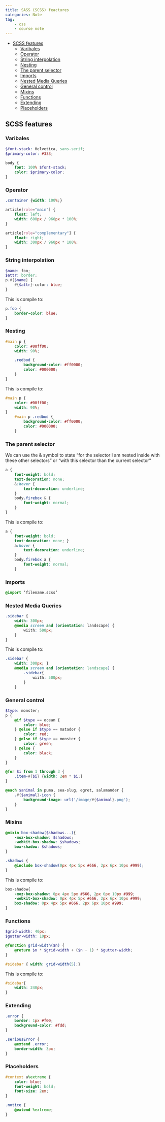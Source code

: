 ```yaml
---
title: SASS (SCSS) feactures
categories: Note
tag: 
    - css
    - course note
---
```


- [SCSS features](#scss-features)
  - [Varibales](#varibales)
  - [Operator](#operator)
  - [String interpolation](#string-interpolation)
  - [Nesting](#nesting)
  - [The parent selector](#the-parent-selector)
  - [Imports](#imports)
  - [Nested Media Queries](#nested-media-queries)
  - [General control](#general-control)
  - [Mixins](#mixins)
  - [Functions](#functions)
  - [Extending](#extending)
  - [Placeholders](#placeholders)

## SCSS features

### Varibales

```scss
$font-stack: Helvetica, sans-serif;
$primary-color: #333;

body {
    font: 100% $font-stack;
    color: $primary-color;
}
```

### Operator

```scss
.container {width: 100%;}

article[role="main"] {
    float: left;
    width: 600px / 960px * 100%;
}

article[role="complementary"] {
    float: right;
    width: 300px / 960px * 100%;
}
```

### String interpolation

```scss
$name: foo;
$attr: border;
p.#{$name} {
    #{$attr}-color: blue;
}
```

This is compile to:

```css
p.foo {
    border-color: blue;
}
```

### Nesting

```scss
#main p {
    color: #00ff00;
    width: 90%;

    .redbod {
        background-color: #ff0000;
        color: #000000;
    }
}
```

This is compile to:

```css
#main p {
    color: #00ff00;
    width: 90%;
}
    #main p .redbod {
        background-color: #ff0000;
        color: #000000;
    }
```

### The parent selector

We can use the & symbol to state “for the selector I am nested inside with these other selectors” or “with this selector than the current selector”

```scss
a {
    font-weight: bold;
    text-decoration: none;
    &:hover {
        text-decoration: underline;
    }
    body.firebox & {
        font-weight: normal;
    }
}
```

This is compile to:

```css
a {
    font-weight: bold;
    text-decoration: none; }
    a:hover {
        text-decoration: underline;
    }
    body.firebox a {
        font-weight: normal;
    }
```

### Imports

```scss
@import ’filename.scss’
```

### Nested Media Queries

```scss
.sidebar {
    width: 300px;
    @media screen and (orientation: landscape) {
        wiith: 500px;
    }
}
```

This is compile to:

```css
.sidebar {
    width: 300px; }
    @media screen and (orientation: landscape) {
        .sidebar{
            wiith: 500px;
        }
    }
```

### General control

```scss
$type: monster;
p {
    @if $type == ocean {
        color: blue;
    } @else if $type == matador {
        color: red;
    } @else if $type == monster {
        color: green;
    } @else {
        color: black;
    }
}

@for $i from 1 through 3 {
    .item-#{$i} {width: 2em * $i;}
}

@each $animal in puma, sea-slug, egret, salamander {
    .#{$animal}-icon {
        background-image: url('/image/#{$animal}.png');
    }
}
```

### Mixins

```scss
@mixin box-shadow($shadows...){
    -moz-box-shadow: $shadows;
    -webkit-box-shadow: $shadows;
    box-shadow: $shadows;
}

.shadows {
    @include box-shadow(0px 4px 5px #666, 2px 6px 10px #999);
}
```

This is compile to:

```scss
box-shadow{
    -moz-box-shadow: 0px 4px 5px #666, 2px 6px 10px #999;
    -webkit-box-shadow: 0px 4px 5px #666, 2px 6px 10px #999;
    box-shadow: 0px 4px 5px #666, 2px 6px 10px #999;
}
```

### Functions

```scss
$grid-width: 40px;
$gutter-width: 10px;

@function grid-width($n) {
    @return $n * $grid-width + ($n - 1) * $gutter-width;
}

#sidebar { width: grid-width(5);}
```

This is compile to:

```scss
#sidebar{
    width: 240px;
}
```

### Extending

```scss
.error {
    border: 1px #f00;
    background-color: #fdd;
}

.seriousError {
    @extend .error;
    border-width: 3px;
}
```

### Placeholders

```scss
#context a%extreme {
    color: blue;
    font-weight: bold;
    font-size: 2em;
}

.notice {
    @extend %extreme;
}
```

